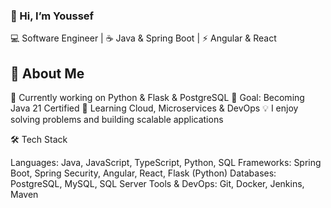 ### 👋 Hi, I’m Youssef

💻 Software Engineer | ☕ Java & Spring Boot | ⚡ Angular & React

## 🚀 About Me
🔭 Currently working on Python & Flask & PostgreSQL
🎯 Goal: Becoming Java 21 Certified
🌱 Learning Cloud, Microservices & DevOps
💡 I enjoy solving problems and building scalable applications

🛠️ Tech Stack

Languages: Java, JavaScript, TypeScript, Python, SQL
Frameworks: Spring Boot, Spring Security, Angular, React, Flask (Python)
Databases: PostgreSQL, MySQL, SQL Server
Tools & DevOps: Git, Docker, Jenkins, Maven

